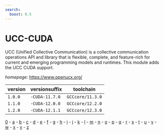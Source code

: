 ```yaml
---
search:
  boost: 0.5
---
```

# UCC-CUDA

UCC (Unified Collective Communication) is a collective communication operations API and library that is flexible, complete, and  feature-rich for current and emerging programming models and runtimes.  This module adds the UCC CUDA support.

*homepage*: <https://www.openucx.org/>

version | versionsuffix | toolchain
--------|---------------|----------
``1.0.0`` | ``-CUDA-11.7.0`` | ``GCCcore/11.3.0``
``1.1.0`` | ``-CUDA-12.0.0`` | ``GCCcore/12.2.0``
``1.2.0`` | ``-CUDA-12.1.1`` | ``GCCcore/12.3.0``

[0](../0/index.md) - [a](../a/index.md) - [b](../b/index.md) - [c](../c/index.md) - [d](../d/index.md) - [e](../e/index.md) - [f](../f/index.md) - [g](../g/index.md) - [h](../h/index.md) - [i](../i/index.md) - [j](../j/index.md) - [k](../k/index.md) - [l](../l/index.md) - [m](../m/index.md) - [n](../n/index.md) - [o](../o/index.md) - [p](../p/index.md) - [q](../q/index.md) - [r](../r/index.md) - [s](../s/index.md) - [t](../t/index.md) - [u](../u/index.md) - [v](../v/index.md) - [w](../w/index.md) - [x](../x/index.md) - [y](../y/index.md) - [z](../z/index.md)

